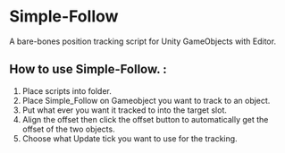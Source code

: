 # Simple-Follow
A bare-bones position tracking script for Unity GameObjects with Editor.

  
  ## How to use Simple-Follow. :
  1. Place scripts into folder.
  2. Place Simple_Follow on Gameobject you want to track to an object.
  3. Put what ever you want it tracked to into the target slot.
  4. Align the offset then click the offset button to automatically get the offset of the two objects.
  5. Choose what Update tick you want to use for the tracking.
